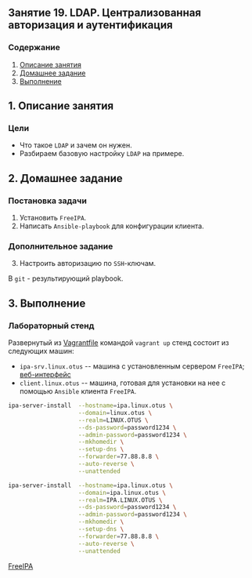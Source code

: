## Занятие 19. LDAP. Централизованная авторизация и аутентификация
### Содержание
1. [Описание занятия](#description)  
2. [Домашнее задание](#homework)  
3. [Выполнение](#exec)  

## 1. Описание занятия <a name="description"></a>
### Цели
- Что такое `LDAP` и зачем он нужен.  
- Разбираем базовую настройку `LDAP` на примере.  

## 2. Домашнее задание  <a name="homework"></a>
### Постановка задачи
1) Установить `FreeIPA`.  
2) Написать `Ansible-playbook` для конфигурации клиента.  

### Дополнительное задание
3) Настроить авторизацию по `SSH`-ключам.  

В `git` - результирующий playbook.  


## 3. Выполнение <a name="exec"></a>  
### Лабораторный стенд
Развернутый из [Vagrantfile]() командой `vagrant up` стенд состоит из следующих машин:  
- `ipa-srv.linux.otus` -- машина с установленным сервером `FreeIPA`; [веб-интерфейс](http://localhost:8080)
- `client.linux.otus` -- машина, готовая для установки на нее с помощью `Ansible` клиента `FreeIPA`.  


```bash
ipa-server-install  --hostname=ipa.linux.otus \
                    --domain=linux.otus \
                    --realm=LINUX.OTUS \
                    --ds-password=password1234 \
                    --admin-password=password1234 \
                    --mkhomedir \
                    --setup-dns \
                    --forwarder=77.88.8.8 \
                    --auto-reverse \
                    --unattended
```
```bash
ipa-server-install  --hostname=ipa.linux.otus \
                    --domain=ipa.linux.otus \
                    --realm=IPA.LINUX.OTUS \
                    --ds-password=password1234 \
                    --admin-password=password1234 \
                    --mkhomedir \
                    --setup-dns \
                    --forwarder=77.88.8.8 \
                    --auto-reverse \
                    --unattended
```
[FreeIPA](https://www.freeipa.org/page/Main_Page)
